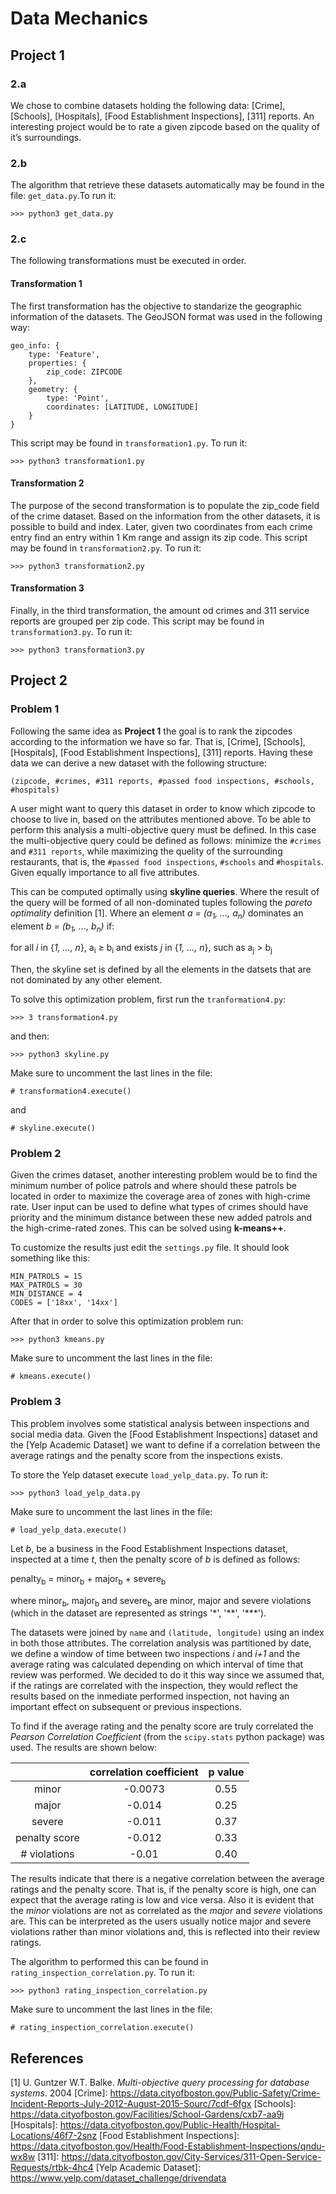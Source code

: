 # Data Mechanics

## Project 1

### 2.a

We chose to combine datasets holding the following data: [Crime], [Schools], [Hospitals], [Food Establishment Inspections], [311] reports. An interesting project would be to rate a given zipcode based on the quality of it’s surroundings. 

### 2.b

The algorithm that retrieve these datasets automatically may be found in the file: ```get_data.py```.To run it:
```
>>> python3 get_data.py
```

### 2.c

The following transformations must be executed in order.

#### Transformation 1

The first transformation has the objective to standarize the geographic information of the datasets. The GeoJSON format was used in the following way:
```
geo_info: {
    type: 'Feature',
    properties: {
        zip_code: ZIPCODE
    },
    geometry: {
        type: 'Point',
        coordinates: [LATITUDE, LONGITUDE]
    }
}
```
This script may be found in ```transformation1.py```. To run it:
```
>>> python3 transformation1.py
```

#### Transformation 2

The purpose of the second transformation is to populate the zip_code field of the crime dataset. Based on the information from the other datasets, it is possible to build and index. Later, given two coordinates from each crime entry find an entry within 1 Km range and assign its zip code. This script may be found in ```transformation2.py```. To run it:
```
>>> python3 transformation2.py
```

#### Transformation 3

Finally, in the third transformation, the amount od crimes and 311 service reports are grouped per zip code. This script may be found in ```transformation3.py```. To run it:
```
>>> python3 transformation3.py
```

## Project 2

### Problem 1

Following the same idea as **Project 1** the goal is to rank the zipcodes according to the information we have so far. That is, [Crime], [Schools], [Hospitals], [Food Establishment Inspections], [311] reports. Having these data we can derive a new dataset with the following structure:

```
(zipcode, #crimes, #311 reports, #passed food inspections, #schools, #hospitals)
```

A user might want to query this dataset in order to know which zipcode to choose to live in, based on the attributes mentioned above. To be able to perform this analysis a multi-objective query must be defined. In this case the multi-objective query could be defined as follows: minimize the ```#crimes``` and ```#311 reports```, while maximizing the quelity of the surrounding restaurants, that is, the ```#passed food inspections```, ```#schools``` and ```#hospitals```. Given equally importance to all five attributes.

This can be computed optimally using **skyline queries**. Where the result of the query will be formed of all non-dominated tuples following the *pareto optimality* definition [1]. Where an element *a = (a<sub>1</sub>, ..., a<sub>n</sub>)* dominates an element *b = (b<sub>1</sub>, ..., b<sub>n</sub>)* if:

for all *i* in {*1, ..., n*}, a<sub>i</sub> ≥ b<sub>i</sub> and exists *j* in {*1, ..., n*}, such as a<sub>j</sub> > b<sub>j</sub>

Then, the skyline set is defined by all the elements in the datsets that are not dominated by any other element.

To solve this optimization problem, first run the `tranformation4.py`:
```
>>> 3 transformation4.py
```
and then:
```
>>> python3 skyline.py
```

Make sure to uncomment the last lines in the file:
```
# transformation4.execute()
```
and
```
# skyline.execute()
```

### Problem 2

Given the crimes dataset, another interesting problem would be to find the minimum number of police patrols and where should these patrols be located in order to maximize the coverage area of zones with high-crime rate. User input can be used to define what types of crimes should have priority and the minimum distance between these new added patrols and the high-crime-rated zones. This can be solved using **k-means++**.

To customize the results just edit the `settings.py` file. It should look something like this:
```
MIN_PATROLS = 15
MAX_PATROLS = 30
MIN_DISTANCE = 4
CODES = ['18xx', '14xx']
```

After that in order to solve this optimization problem run:
```
>>> python3 kmeans.py
```
Make sure to uncomment the last lines in the file:
```
# kmeans.execute()
```

### Problem 3

This problem involves some statistical analysis between inspections and social media data. Given the [Food Establishment Inspections] dataset and the [Yelp Academic Dataset] we want to define if a correlation between the average ratings and the penalty score from the inspections exists.

To store the Yelp dataset execute ```load_yelp_data.py```. To run it:
```
>>> python3 load_yelp_data.py
```
Make sure to uncomment the last lines in the file:
```
# load_yelp_data.execute()
```

Let *b*, be a business in the Food Establishment Inspections dataset, inspected at a time *t*, then the penalty score of *b* is defined as follows:

penalty<sub>b</sub> = minor<sub>b</sub> + major<sub>b</sub> + severe<sub>b</sub>

where minor<sub>b</sub>, major<sub>b</sub> and severe<sub>b</sub> are minor, major and severe violations (which in the dataset are represented as strings '\*', '\*\*', '\*\*\*').

The datasets were joined by ```name``` and ```(latitude, longitude)``` using an index in both those attributes. The correlation analysis was partitioned by date, we define a window of time between two inspections *i* and *i+1* and the average rating was calculated depending on which interval of time that review was performed. We decided to do it this way since we assumed that, if the ratings are correlated with the inspection, they would reflect the results based on the inmediate performed inspection, not having an important effect on subsequent or previous inspections.

To find if the average rating and the penalty score are truly correlated the *Pearson Correlation Coefficient* (from the ```scipy.stats``` python package) was used. The results are shown below:

|               | correlation coefficient |       p value       |
|:-------------:|:-----------------------:|:-------------------:|
|     minor     |  -0.0073                |  0.55               |
|     major     |  -0.014                 |  0.25               |
|     severe    |  -0.011                 |  0.37               |
| penalty score |  -0.012                 |  0.33               |
|  # violations |  -0.01                  |  0.40               |

The results indicate that there is a negative correlation between the average ratings and the penalty score. That is, if the penalty score is high, one can expect that the average rating is low and vice versa. Also it is evident that the *minor* violations are not as correlated as the *major* and *severe* violations are. This can be interpreted as the users usually notice major and severe violations rather than minor violations and, this is reflected into their review ratings.

The algorithm to performed this can be found in ```rating_inspection_correlation.py```. To run it:
```
>>> python3 rating_inspection_correlation.py
```
Make sure to uncomment the last lines in the file:
```
# rating_inspection_correlation.execute()
```

## References

[1] U. Guntzer W.T. Balke. *Multi-objective query processing for database systems*. 2004
[Crime]: <https://data.cityofboston.gov/Public-Safety/Crime-Incident-Reports-July-2012-August-2015-Sourc/7cdf-6fgx>
[Schools]: <https://data.cityofboston.gov/Facilities/School-Gardens/cxb7-aa9j>
[Hospitals]: <https://data.cityofboston.gov/Public-Health/Hospital-Locations/46f7-2snz>
[Food Establishment Inspections]: <https://data.cityofboston.gov/Health/Food-Establishment-Inspections/qndu-wx8w>
[311]: <https://data.cityofboston.gov/City-Services/311-Open-Service-Requests/rtbk-4hc4>
[Yelp Academic Dataset]: <https://www.yelp.com/dataset_challenge/drivendata>
